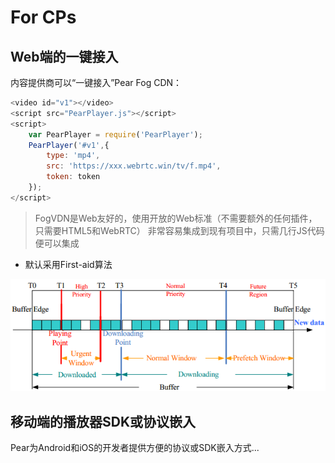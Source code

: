 # For CPs

## Web端的一键接入

内容提供商可以“一键接入”Pear Fog CDN：

``` js
<video id="v1"></video>
<script src="PearPlayer.js"></script>
<script>
    var PearPlayer = require('PearPlayer');
    PearPlayer('#v1',{
        type: 'mp4',
        src: 'https://xxx.webrtc.win/tv/f.mp4',
        token: token
    });
</script>
```

> FogVDN是Web友好的，使用开放的Web标准（不需要额外的任何插件，只需要HTML5和WebRTC）
> 非常容易集成到现有项目中，只需几行JS代码便可以集成

* 默认采用First-aid算法

![First-aid](fig/firstaid.png)
## 移动端的播放器SDK或协议嵌入

Pear为Android和iOS的开发者提供方便的协议或SDK嵌入方式... 
